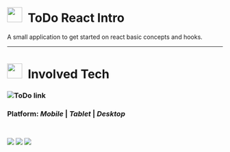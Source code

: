 # <img src="https://cdn-icons-png.flaticon.com/512/686/686589.png" width="35">&nbsp; ToDo React Intro

A small application to get started on react basic concepts and hooks.
___


# <img src="https://cdn-icons-png.flaticon.com/128/4489/4489661.png" width="35">&nbsp; Involved Tech

### ![ToDo link](https://immoel.herokuapp.com)

### <b>Platform:</b> <i>Mobile</i> | <i>Tablet</i> | <i>Desktop</i>
<br/>

![](https://img.shields.io/badge/Tools-WinTerminal-informational?style=flat&logo=windowsterminal&color=4D4D4D)
![](https://img.shields.io/badge/Tools-Ubuntu-informational?style=flat&logo=ubuntu&color=E95420)
![](https://img.shields.io/badge/Tools-VSCode-informational?style=flat&logo=visualstudiocode&color=007ACC)
